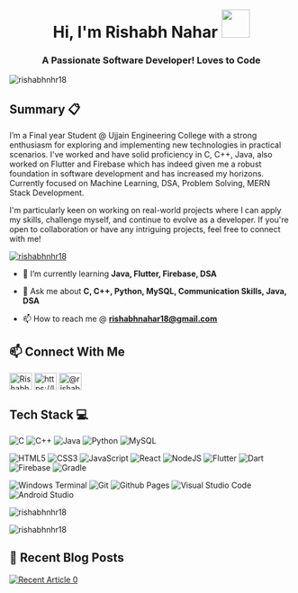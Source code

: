 <h1 align="center">Hi, I'm Rishabh Nahar <img align =right, width="50", src="https://user-images.githubusercontent.com/72663882/171687151-bb31c996-c9d2-49c8-b593-734946893b23.gif"</h1>
<h3 align="center">A Passionate Software Developer! Loves to Code </></h3>

<p align="left"> <img src="https://komarev.com/ghpvc/?username=rishabhnhr18&label=Profile%20views&color=0e75b6&style=flat" alt="rishabhnhr18" /> </p>

## Summary 📋
I’m a Final year Student @ Ujjain Engineering College with a strong enthusiasm for exploring and implementing new technologies in practical scenarios. I've worked and have solid proficiency in C, C++, Java, also worked on Flutter and Firebase which has indeed given me a robust foundation in software development and has increased my horizons. Currently focused on Machine Learning, DSA, Problem Solving, MERN Stack Development.

I'm particularly keen on working on real-world projects where I can apply my skills, challenge myself, and continue to evolve as a developer. If you're open to collaboration or have any intriguing projects, feel free to connect with me! <p align="left"> <a href="https://twitter.com/rishabhnhr18" target="blank"><img src="https://img.shields.io/twitter/follow/rishabhnhr18?logo=twitter&style=for-the-badge" alt="rishabhnhr18" /></a> </p>

- 🌱 I’m currently learning **Java, Flutter, Firebase, DSA**

- 💬 Ask me about **C, C++, Python, MySQL, Communication Skills, Java, DSA**

- 📫 How to reach me @ **rishabhnahar18@gmail.com**
  

## 📫 Connect With Me
<p align="left">
<a href="https://twitter.com/RishabhNhr18" target="blank"><img align="center" src="https://raw.githubusercontent.com/rahuldkjain/github-profile-readme-generator/master/src/images/icons/Social/twitter.svg" alt="RishabhNhr18" height="30" width="40" /></a>
<a href="https://linkedin.com/in/rishabh-nahar-240422229/" target="blank"><img align="center" src="https://raw.githubusercontent.com/rahuldkjain/github-profile-readme-generator/master/src/images/icons/Social/linked-in-alt.svg" alt="https://linkedin/com/in/rishabh-nahar-240422229" height="30" width="40" /></a>
<a href="https://medium.com/@rishabhnahar18" target="blank"><img align="center" src="https://raw.githubusercontent.com/rahuldkjain/github-profile-readme-generator/master/src/images/icons/Social/medium.svg" alt="@rishabhnahar18" height="30" width="40" /></a>
</p>

## Tech Stack 💻 
![C](https://img.shields.io/badge/c-%2300599C.svg?style=for-the-badge&logo=c&logoColor=white) ![C++](https://img.shields.io/badge/c++-%2300599C.svg?style=for-the-badge&logo=c%2B%2B&logoColor=white) ![Java](https://img.shields.io/badge/java-%23ED8B00.svg?style=for-the-badge&logo=openjdk&logoColor=white) ![Python](https://img.shields.io/badge/python-3670A0?style=for-the-badge&logo=python&logoColor=ffdd54)  	![MySQL](https://img.shields.io/badge/mysql-4479A1.svg?style=for-the-badge&logo=mysql&logoColor=white)

![HTML5](https://img.shields.io/badge/html5-%23E34F26.svg?style=for-the-badge&logo=html5&logoColor=white) 
![CSS3](https://img.shields.io/badge/css3-%231572B6.svg?style=for-the-badge&logo=css3&logoColor=white)
![JavaScript](https://img.shields.io/badge/javascript-%23323330.svg?style=for-the-badge&logo=javascript&logoColor=%23F7DF1E) 
![React](https://img.shields.io/badge/react-%2320232a.svg?style=for-the-badge&logo=react&logoColor=%2361DAFB)
![NodeJS](https://img.shields.io/badge/node.js-6DA55F?style=for-the-badge&logo=node.js&logoColor=white)
![Flutter](https://img.shields.io/badge/Flutter-%2302569B.svg?style=for-the-badge&logo=Flutter&logoColor=white)
![Dart](https://img.shields.io/badge/dart-%230175C2.svg?style=for-the-badge&logo=dart&logoColor=white)
![Firebase](https://img.shields.io/badge/firebase-a08021?style=for-the-badge&logo=firebase&logoColor=ffcd34)
![Gradle](https://img.shields.io/badge/Gradle-02303A.svg?style=for-the-badge&logo=Gradle&logoColor=white)

![Windows Terminal](https://img.shields.io/badge/Windows%20Terminal-%234D4D4D.svg?style=for-the-badge&logo=windows-terminal&logoColor=white)
![Git](https://img.shields.io/badge/git-%23F05033.svg?style=for-the-badge&logo=git&logoColor=white)
![Github Pages](https://img.shields.io/badge/github%20pages-121013?style=for-the-badge&logo=github&logoColor=white)
![Visual Studio Code](https://img.shields.io/badge/Visual%20Studio%20Code-0078d7.svg?style=for-the-badge&logo=visual-studio-code&logoColor=white)
![Android Studio](https://img.shields.io/badge/android%20studio-346ac1?style=for-the-badge&logo=android%20studio&logoColor=white)


<p><img align="center" src="https://github-readme-stats.vercel.app/api/top-langs?username=rishabhnhr18&show_icons=true&locale=en&layout=compact" alt="rishabhnhr18" /></p>

<p><img align="center" src="https://github-readme-streak-stats.herokuapp.com/?user=rishabhnhr18&" alt="rishabhnhr18" /></p>




## 📝 Recent Blog Posts
<a target="_blank" href="https://github-readme-medium-recent-article.vercel.app/medium/@rishabhnahar18/0"><img src="https://github-readme-medium-recent-article.vercel.app/medium/@rishabhnahar18/0" alt="Recent Article 0">


